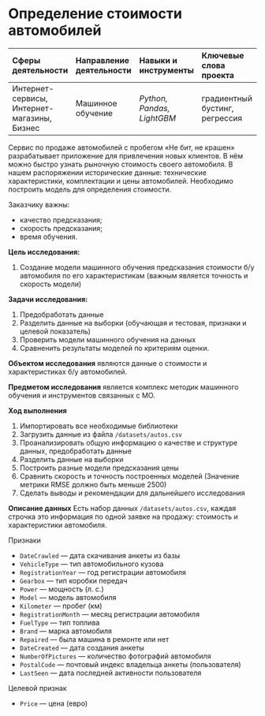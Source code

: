 # Определение стоимости автомобилей
|Сферы деятельности|Направление деятельности|Навыки и инструменты|Ключевые слова проекта|Статус проекта| 
|:-----------------|:-----------------------|:-------------------|:---------------------|:-------------:|
|Интернет-сервисы, Интернет-магазины, Бизнес|Машинное обучение|*Python, Pandas, LightGBM*|градиентный бустинг, регрессия|Завершен|

Сервис по продаже автомобилей с пробегом «Не бит, не крашен» разрабатывает приложение для привлечения новых клиентов. В нём можно быстро узнать рыночную стоимость своего автомобиля. В нашем распоряжении исторические данные: технические характеристики, комплектации и цены автомобилей. Необходимо построить модель для определения стоимости. 

Заказчику важны:

- качество предсказания;
- скорость предсказания;
- время обучения.

**Цель исследования:** 
1. Создание модели машинного обучения предсказания стоимости б/у автомобиля по его характеристикам (важным является точность и скорость модели)

**Задачи исследования:**
1. Предобработать данные
2. Разделить данные на выборки (обучающая и тестовая, признаки и целевой показатель)
3. Проверить модели машинного обучения на данных
4. Сравненить результаты моделей по критериям оценки.

**Объектом исследования** являются данные о стоимости и характеристиках б/у автомобилей.

**Предметом исследования** является комплекс методик машинного обучения и инструментов связанных с МО.

**Ход выполнения**
1. Импортировать все необходимые библиотеки
2. Загрузить данные из файла `/datasets/autos.csv`
3. Проанализировать общую информацию о качестве и структуре данных, предобработать данные
4. Разделить данные на выборки
5. Построить разные модели предсказания цены 
6. Сравнить скорость и точность построенных моделей (Значение метрики RMSE должно быть меньше 2500)
7. Сделать выводы и рекомендации для дальнейшего исследования

**Описание данных**
Есть набор данных `/datasets/autos.csv`, каждая строчка это информация по одной заявке на продажу: стоимость и характеристики автомобиля. 

Признаки
- `DateCrawled` — дата скачивания анкеты из базы
- `VehicleType` — тип автомобильного кузова
- `RegistrationYear` — год регистрации автомобиля
- `Gearbox` — тип коробки передач
- `Power` — мощность (л. с.)
- `Model` — модель автомобиля
- `Kilometer` — пробег (км)
- `RegistrationMonth` — месяц регистрации автомобиля
- `FuelType` — тип топлива
- `Brand` — марка автомобиля
- `Repaired` — была машина в ремонте или нет
- `DateCreated` — дата создания анкеты
- `NumberOfPictures` — количество фотографий автомобиля
- `PostalCode` — почтовый индекс владельца анкеты (пользователя)
- `LastSeen` — дата последней активности пользователя

Целевой признак
- `Price` — цена (евро)
